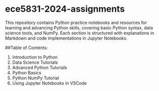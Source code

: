 # ece5831-2024-assignments

This repository contains Python practice notebooks and resources for learning and advancing Python skills, covering basic Python syntax, data science tools, and NumPy. Each section is structured with explanations in Markdown and code implementations in Jupyter Notebooks.

##Table of Contents:

1. Introduction to Python
2. Data Science Tutorials
3. Advanced Python Tutorials
4. Python Basics
5. Python NumPy Tutorial
6. Using Jupyter Notebooks in VSCode
